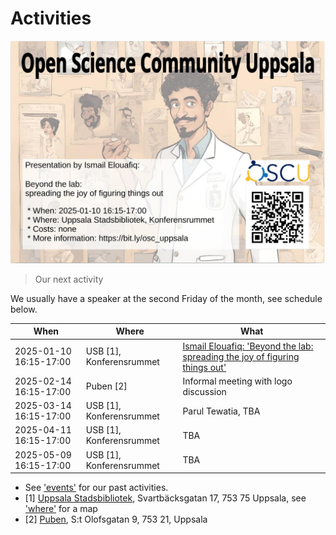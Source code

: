 # Activities

![20250110: Ismail Elouafiq](20250110_ismail_elouafiq/20250110_ismail_elouafiq.jpg)

> Our next activity

We usually have a speaker at the second Friday of the month,
see schedule below.

When                      | Where                  |What
--------------------------|------------------------|-----------------------------------------------------------------------------------------------------------------
2025-01-10 16:15-17:00    |USB [1], Konferensrummet|[Ismail Elouafiq: 'Beyond the lab: spreading the joy of figuring things out'](20250110_ismail_elouafiq/README.md)
2025-02-14 16:15-17:00    |Puben [2]               |Informal meeting with logo discussion
2025-03-14 16:15-17:00    |USB [1], Konferensrummet|Parul Tewatia, TBA
2025-04-11 16:15-17:00    |USB [1], Konferensrummet|TBA
2025-05-09 16:15-17:00    |USB [1], Konferensrummet|TBA

- See ['events'](events.md) for our past activities.
- [1] [Uppsala Stadsbibliotek](https://bibliotekuppsala.se/web/arena/stadsbiblioteket#/), Svartbäcksgatan 17, 753 75 Uppsala,
  see ['where'](where.md) for a map
- [2] [Puben](https://pubenuppsala.se/), S:t Olofsgatan 9, 753 21, Uppsala
